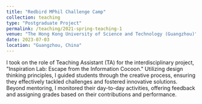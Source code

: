 ```yaml
---
title: "Redbird MPhil Challenge Camp"
collection: teaching
type: "Postgraduate Project"
permalink: /teaching/2021-spring-teaching-1
venue: "The Hong Kong University of Science and Technology (Guangzhou)"
date: 2023-07-03
location: "Guangzhou, China"
---
```


I took on the role of Teaching Assistant (TA) for the interdisciplinary project, "Inspiration Lab: Escape from the Information Cocoon." Utilizing design thinking principles, I guided students through the creative process, ensuring they effectively tackled challenges and fostered innovative solutions. Beyond mentoring, I monitored their day-to-day activities, offering feedback and assigning grades based on their contributions and performance.
